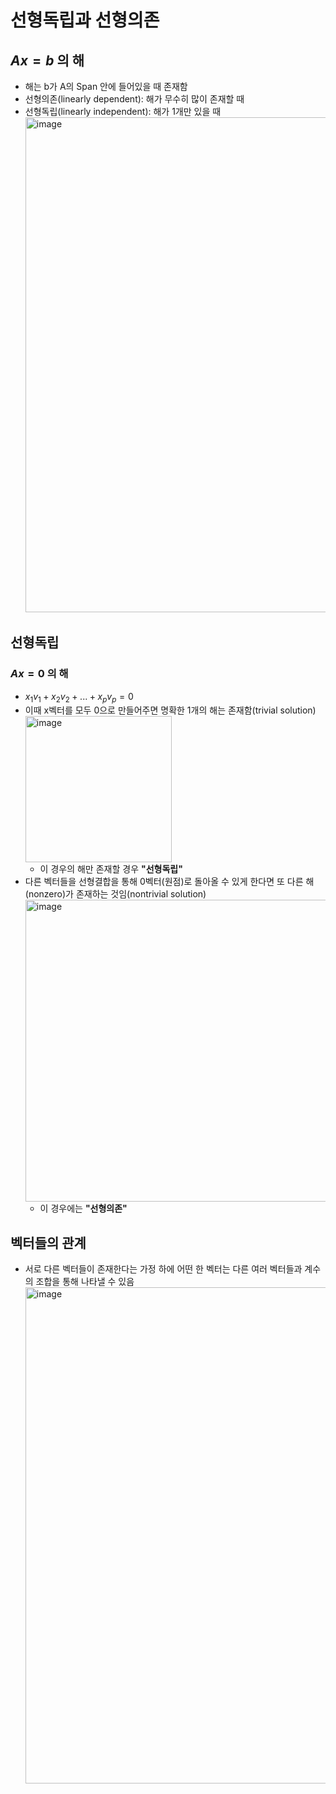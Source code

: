 # 선형독립과 선형의존

## $Ax = b$ 의 해

- 해는 b가 A의 Span 안에 들어있을 때 존재함
- 선형의존(linearly dependent): 해가 무수히 많이 존재할 때
- 선형독립(linearly independent): 해가 1개만 있을 때 <br/>
  <img width="792" alt="image" src="https://github.com/y100861/Linear_Algebra/assets/107607076/f7b2522e-2040-40ea-b540-d2233143f032"> <br/>


## 선형독립
### $Ax = 0$ 의 해

- $x_1v_1 + x_2v_2 + ... + x_pv_p = 0$
- 이때 x벡터를 모두 0으로 만들어주면 명확한 1개의 해는 존재함(trivial solution) <br/>
  <img width="234" alt="image" src="https://github.com/y100861/Linear_Algebra/assets/107607076/0c0ce486-99fd-4a5e-a86d-b0a0d5d75113"> <br/>
  - 이 경우의 해만 존재할 경우 **"선형독립"** 
- 다른 벡터들을 선형결합을 통해 0벡터(원점)로 돌아올 수 있게 한다면 또 다른 해(nonzero)가 존재하는 것임(nontrivial solution) <br/>
  <img width="483" alt="image" src="https://github.com/y100861/Linear_Algebra/assets/107607076/6d0d994a-cee3-4252-898a-9070425455a6"> <br/>
  - 이 경우에는 **"선형의존"**  


## 벡터들의 관계

- 서로 다른 벡터들이 존재한다는 가정 하에 어떤 한 벡터는 다른 여러 벡터들과 계수의 조합을 통해 나타낼 수 있음 <br/>
  <img width="794" alt="image" src="https://github.com/y100861/Linear_Algebra/assets/107607076/5b996c79-8ad5-4423-bf6e-2b02279e78c2"> <br/>
